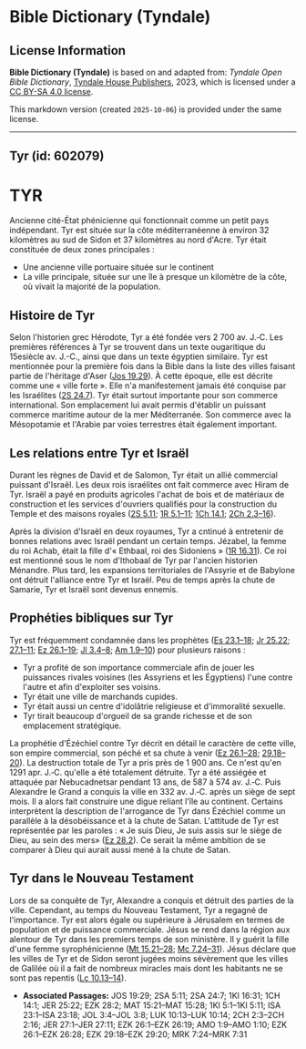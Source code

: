 # Bible Dictionary (Tyndale)

## License Information

**Bible Dictionary (Tyndale)** is based on and adapted from: _Tyndale Open Bible Dictionary_, [Tyndale House Publishers](https://tyndaleopenresources.com/), 2023, which is licensed under a [CC BY-SA 4.0 license](https://creativecommons.org/licenses/by-sa/4.0/legalcode.en).

This markdown version (created `2025-10-06`) is provided under the same license.



--------------------------------

## Tyr (id: 602079)

TYR
===

Ancienne cité\-État phénicienne qui fonctionnait comme un petit pays indépendant. Tyr est située sur la côte méditerranéenne à environ 32 kilomètres au sud de Sidon et 37 kilomètres au nord d'Acre. Tyr était constituée de deux zones principales :

* Une ancienne ville portuaire située sur le continent
* La ville principale, située sur une île à presque un kilomètre de la côte, où vivait la majorité de la population.

Histoire de Tyr
---------------

Selon l'historien grec Hérodote, Tyr a été fondée vers 2 700 av. J.‑C. Les premières références à Tyr se trouvent dans un texte ougaritique du 15esiècle av. J.\-C., ainsi que dans un texte égyptien similaire. Tyr est mentionnée pour la première fois dans la Bible dans la liste des villes faisant partie de l'héritage d'Aser ([Jos 19\.29](https://ref.ly/Josh19:29)). À cette époque, elle est décrite comme une « ville forte ». Elle n'a manifestement jamais été conquise par les Israélites ([2S 24\.7](https://ref.ly/2Sam24:7)). Tyr était surtout importante pour son commerce international. Son emplacement lui avait permis d'établir un puissant commerce maritime autour de la mer Méditerranée. Son commerce avec la Mésopotamie et l'Arabie par voies terrestres était également important.

Les relations entre Tyr et Israël
---------------------------------

Durant les règnes de David et de Salomon, Tyr était un allié commercial puissant d'Israël. Les deux rois israélites ont fait commerce avec Hiram de Tyr. Israël a payé en produits agricoles l'achat de bois et de matériaux de construction et les services d'ouvriers qualifiés pour la construction du Temple et des maisons royales ([2S 5\.11](https://ref.ly/2Sam5:11); [1R 5\.1–11](https://ref.ly/1Kgs5:1-1Kgs5:11); [1Ch 14\.1](https://ref.ly/1Chr14:1); [2Ch 2\.3](https://ref.ly/2Chr2:3-2Chr2:16)[–](https://ref.ly/1Kgs5:1-1Kgs5:11)[16](https://ref.ly/2Chr2:3-2Chr2:16)).

Après la division d'Israël en deux royaumes, Tyr a cntinué à entretenir de bonnes relations avec Israël pendant un certain temps. Jézabel, la femme du roi Achab, était la fille d'« Ethbaal, roi des Sidoniens » ([1R 16\.31](https://ref.ly/1Kgs16:31)). Ce roi est mentionné sous le nom d'Ithobaal de Tyr par l'ancien historien Ménandre. Plus tard, les expansions territoriales de l'Assyrie et de Babylone ont détruit l'alliance entre Tyr et Israël. Peu de temps après la chute de Samarie, Tyr et Israël sont devenus ennemis.

Prophéties bibliques sur Tyr
----------------------------

Tyr est fréquemment condamnée dans les prophètes ([Es 23\.1–18](https://ref.ly/Isa23:1-Isa23:18); [Jr 25\.22](https://ref.ly/Jer25:22); [27\.1](https://ref.ly/Jer27:1-Jer27:11)[–](https://ref.ly/Isa23:1-Isa23:18)[11](https://ref.ly/Jer27:1-Jer27:11); [Ez 26\.1](https://ref.ly/Ezek26:1-Ezek26:19)[–](https://ref.ly/Isa23:1-Isa23:18)[19](https://ref.ly/Ezek26:1-Ezek26:19); [Jl 3\.4](https://ref.ly/Joel3:4-Joel3:8)[–](https://ref.ly/Isa23:1-Isa23:18)[8](https://ref.ly/Joel3:4-Joel3:8); [Am 1\.9](https://ref.ly/Amos1:9-Amos1:10)[–](https://ref.ly/Isa23:1-Isa23:18)[10](https://ref.ly/Amos1:9-Amos1:10)) pour plusieurs raisons :

* Tyr a profité de son importance commerciale afin de jouer les puissances rivales voisines (les Assyriens et les Égyptiens) l'une contre l'autre et afin d'exploiter ses voisins.
* Tyr était une ville de marchands cupides.
* Tyr était aussi un centre d'idolâtrie religieuse et d'immoralité sexuelle.
* Tyr tirait beaucoup d'orgueil de sa grande richesse et de son emplacement stratégique.

La prophétie d'Ézéchiel contre Tyr décrit en détail le caractère de cette ville, son empire commercial, son péché et sa chute à venir ([Ez 26\.1](https://ref.ly/Ezek26:1-Ezek26:28)[–](https://ref.ly/Isa23:1-Isa23:18)[28](https://ref.ly/Ezek26:1-Ezek26:28); [29\.18](https://ref.ly/Ezek29:18-Ezek29:20)[–](https://ref.ly/Isa23:1-Isa23:18)[20](https://ref.ly/Ezek29:18-Ezek29:20)). La destruction totale de Tyr a pris près de 1 900 ans. Ce n'est qu'en 1291 apr. J.‑C. qu'elle a été totalement détruite. Tyr a été assiégée et attaquée par Nebucadnetsar pendant 13 ans, de 587 à 574 av. J.‑C. Puis Alexandre le Grand a conquis la ville en 332 av. J.‑C. après un siège de sept mois. Il a alors fait construire une digue reliant l'île au continent. Certains interprètent la description de l'arrogance de Tyr dans Ézéchiel comme un parallèle à la désobéissance et à la chute de Satan. L'attitude de Tyr est représentée par les paroles : « Je suis Dieu, Je suis assis sur le siège de Dieu, au sein des mers» ([Ez 28\.2](https://ref.ly/Ezek28:2)). Ce serait la même ambition de se comparer à Dieu qui aurait aussi mené à la chute de Satan.

Tyr dans le Nouveau Testament
-----------------------------

Lors de sa conquête de Tyr, Alexandre a conquis et détruit des parties de la ville. Cependant, au temps du Nouveau Testament, Tyr a regagné de l'importance. Tyr est alors égale ou supérieure à Jérusalem en termes de population et de puissance commerciale. Jésus se rend dans la région aux alentour de Tyr dans les premiers temps de son ministère. Il y guérit la fille d'une femme syrophénicienne ([Mt 15\.21–28](https://ref.ly/Matt15:21-Matt15:28); [Mc 7\.24–31](https://ref.ly/Mark7:24-Mark7:31)). Jésus déclare que les villes de Tyr et de Sidon seront jugées moins sévèrement que les villes de Galilée où il a fait de nombreux miracles mais dont les habitants ne se sont pas repentis ([Lc 10\.13–14](https://ref.ly/Luke10:13-Luke10:14)).

* **Associated Passages:** JOS 19:29; 2SA 5:11; 2SA 24:7; 1KI 16:31; 1CH 14:1; JER 25:22; EZK 28:2; MAT 15:21–MAT 15:28; 1KI 5:1–1KI 5:11; ISA 23:1–ISA 23:18; JOL 3:4–JOL 3:8; LUK 10:13–LUK 10:14; 2CH 2:3–2CH 2:16; JER 27:1–JER 27:11; EZK 26:1–EZK 26:19; AMO 1:9–AMO 1:10; EZK 26:1–EZK 26:28; EZK 29:18–EZK 29:20; MRK 7:24–MRK 7:31

